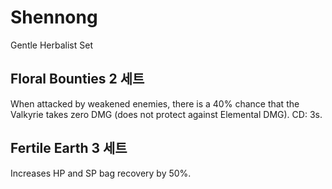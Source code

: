 # Shennong

Gentle Herbalist Set

## Floral Bounties 2 세트

When attacked by weakened enemies, there is a 40% chance that the Valkyrie takes zero DMG (does not protect against Elemental DMG). CD: 3s.

## Fertile Earth 3 세트

Increases HP and SP bag recovery by 50%.
